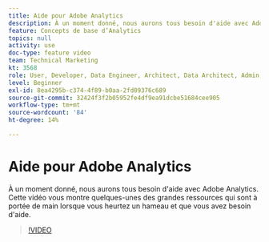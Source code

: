 ```yaml
---
title: Aide pour Adobe Analytics
description: À un moment donné, nous aurons tous besoin d'aide avec Adobe Analytics. Cette vidéo vous montre quelques-unes des grandes ressources qui sont à portée de main lorsque vous heurtez un hameau et que vous avez besoin d'aide.
feature: Concepts de base d’Analytics
topics: null
activity: use
doc-type: feature video
team: Technical Marketing
kt: 3568
role: User, Developer, Data Engineer, Architect, Data Architect, Admin, Leader
level: Beginner
exl-id: 8ea4295b-c374-4f89-b0aa-2fd09376c689
source-git-commit: 32424f3f2b05952fe4df9ea91dcbe51684cee905
workflow-type: tm+mt
source-wordcount: '84'
ht-degree: 14%

---
```


# Aide pour Adobe Analytics

À un moment donné, nous aurons tous besoin d&#39;aide avec Adobe Analytics. Cette vidéo vous montre quelques-unes des grandes ressources qui sont à portée de main lorsque vous heurtez un hameau et que vous avez besoin d&#39;aide.

>[!VIDEO](https://video.tv.adobe.com/v/28753/?quality=12)
